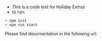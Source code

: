 * This is a code test for Holiday Extras
* to run: 
```
~ npm init
~ npm run start
```

Please find doucmentation in the following url: 